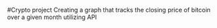 #Crypto project
Creating a graph that tracks the closing price of bitcoin over a given month utilizing API
